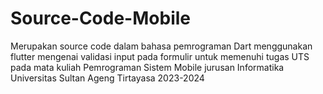 # Source-Code-Mobile
Merupakan source code dalam bahasa pemrograman Dart menggunakan flutter mengenai validasi input pada formulir untuk memenuhi tugas UTS pada mata kuliah Pemrograman Sistem Mobile jurusan Informatika Universitas Sultan Ageng Tirtayasa 2023-2024

